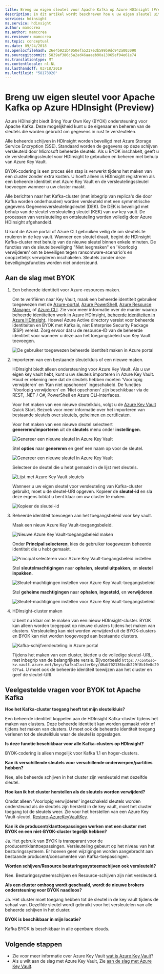 ```yaml
---
title: Breng uw eigen sleutel voor Apache Kafka op Azure HDInsight (Preview)
description: In dit artikel wordt beschreven hoe u uw eigen sleutel uit Azure Key Vault gebruiken voor het versleutelen van gegevens die zijn opgeslagen in Apache Kafka in Azure HDInsight.
services: hdinsight
ms.service: hdinsight
author: mamccrea
ms.author: mamccrea
ms.reviewer: mamccrea
ms.topic: conceptual
ms.date: 09/24/2018
ms.openlocfilehash: 26e4b921b4050efa5217e3b599b9dc942a003090
ms.sourcegitcommit: 5839af386c5a2ad46aaaeb90a13065ef94e61e74
ms.translationtype: MT
ms.contentlocale: nl-NL
ms.lasthandoff: 03/18/2019
ms.locfileid: "58173920"
---
```

# <a name="bring-your-own-key-for-apache-kafka-on-azure-hdinsight-preview"></a>Breng uw eigen sleutel voor Apache Kafka op Azure HDInsight (Preview)

Azure HDInsight biedt Bring Your Own Key (BYOK) ondersteuning voor Apache Kafka. Deze mogelijkheid kunt u de eigenaar en beheren van de sleutels die worden gebruikt om gegevens in rust te versleutelen. 

Alle beheerde schijven in HDInsight worden beveiligd met Azure Storage Service Encryption (SSE). Standaard worden de gegevens op deze schijven versleuteld door Microsoft beheerde sleutels. Als u BYOK inschakelt, geeft u de versleutelingssleutel voor HDInsight te gebruiken en beheren met behulp van Azure Key Vault. 

BYOK-codering is een proces één stap is verwerkt tijdens het maken van een cluster zonder extra kosten. U hoeft alleen is HDInsight registreren als een beheerde identiteit met Azure Key Vault en de versleutelingssleutel toevoegen wanneer u uw cluster maakt.

Alle berichten naar het Kafka-cluster (met inbegrip van replica's die door Kafka worden onderhouden) worden versleuteld met een symmetrische gegevens Gegevensversleutelingsleutel (DEK). De DEK is beveiligd met behulp van de sleutel versleuteling sleutel (KEK) van uw key vault. De processen van versleuteling en ontsleuteling worden volledig door Azure HDInsight afgehandeld. 

U kunt de Azure portal of Azure CLI gebruiken veilig de om sleutels te rouleren in de key vault. Wanneer een sleutel draait, begint de HDInsight Kafka-cluster met behulp van de nieuwe sleutel binnen enkele minuten. De functies van de sleutelbeveiliging "Niet leegmaken" en 'Voorlopig verwijderen' om te beveiligen tegen ransomware-scenario's en onopzettelijk verwijderen inschakelen. Sleutels zonder deze beveiligingsfuncties worden niet ondersteund.

## <a name="get-started-with-byok"></a>Aan de slag met BYOK

1. Een beheerde identiteit voor Azure-resources maken.

   Om te verifiëren naar Key Vault, maak een beheerde identiteit gebruiker toegewezen met de [Azure-portal](../../active-directory/managed-identities-azure-resources/how-to-manage-ua-identity-portal.md), [Azure PowerShell](../../active-directory/managed-identities-azure-resources/how-to-manage-ua-identity-powershell.md), [Azure Resource Manager](../../active-directory/managed-identities-azure-resources/how-to-manage-ua-identity-arm.md), of [ Azure CLI](../../active-directory/managed-identities-azure-resources/how-to-manage-ua-identity-cli.md). Zie voor meer informatie over de manier waarop beheerde identiteiten werk in Azure HDInsight, [beheerde identiteiten in Azure HDInsight](../hdinsight-managed-identities.md). Hoewel Azure Active directory vereist voor beheerde identiteiten en BYOK met Kafka is, niet Enterprise Security Package (ESP) vereist. Zorg ervoor dat u de resource-ID van de beheerde identiteit voor wanneer u deze aan het toegangsbeleid van Key Vault toevoegen.

   ![De gebruiker toegewezen beheerde identiteit maken in Azure portal](./media/apache-kafka-byok/user-managed-identity-portal.png)

2. Importeren van een bestaande sleutelkluis of een nieuwe maken.

   HDInsight biedt alleen ondersteuning voor Azure Key Vault. Als u uw eigen key vault hebt, kunt u uw sleutels importeren in Azure Key Vault. Houd er rekening mee dat de sleutels hebben moeten 'Voorlopig verwijderen' en 'Kan niet opschonen' ingeschakeld. De functies 'Voorlopig verwijderen' en 'Niet opschonen' zijn beschikbaar via de REST, .NET / C#, PowerShell en Azure CLI-interfaces.

   Voor het maken van een nieuwe sleutelkluis, volgt u de [Azure Key Vault](../../key-vault/key-vault-overview.md) Quick Start. Bezoek voor meer informatie over het importeren van bestaande sleutels [over sleutels, geheimen en certificaten](../../key-vault/about-keys-secrets-and-certificates.md).

   Voor het maken van een nieuwe sleutel selecteert **genereren/importeren** uit de **sleutels** menu onder **instellingen**.

   ![Genereer een nieuwe sleutel in Azure Key Vault](./media/apache-kafka-byok/kafka-create-new-key.png)

   Stel **opties** naar **genereren** en geef een naam op voor de sleutel.

   ![Genereer een nieuwe sleutel in Azure Key Vault](./media/apache-kafka-byok/kafka-create-a-key.png)

   Selecteer de sleutel die u hebt gemaakt in de lijst met sleutels.

   ![Lijst met Azure Key Vault sleutels](./media/apache-kafka-byok/kafka-key-vault-key-list.png)

   Wanneer u uw eigen sleutel voor versleuteling van Kafka-cluster gebruikt, moet u de sleutel-URI opgeven. Kopieer de **sleutel-id** en sla deze ergens totdat u bent klaar om uw cluster te maken.

   ![Kopieer de sleutel-id](./media/apache-kafka-byok/kafka-get-key-identifier.png)
   
3. Beheerde identiteit toevoegen aan het toegangsbeleid voor key vault.

   Maak een nieuw Azure Key Vault-toegangsbeleid.

   ![Nieuwe Azure Key Vault-toegangsbeleid maken](./media/apache-kafka-byok/add-key-vault-access-policy.png)

   Onder **Principal selecteren**, kies de gebruiker toegewezen beheerde identiteit die u hebt gemaakt.

   ![Principal selecteren voor Azure Key Vault-toegangsbeleid instellen](./media/apache-kafka-byok/add-key-vault-access-policy-select-principal.png)

   Stel **sleutelmachtigingen** naar **ophalen**, **sleutel uitpakken**, en **sleutel inpakken**.

   ![Sleutel-machtigingen instellen voor Azure Key Vault-toegangsbeleid](./media/apache-kafka-byok/add-key-vault-access-policy-keys.png)

   Stel **geheime machtigingen** naar **ophalen**, **ingesteld**, en **verwijderen**.

   ![Sleutel-machtigingen instellen voor Azure Key Vault-toegangsbeleid](./media/apache-kafka-byok/add-key-vault-access-policy-secrets.png)

4. HDInsight-cluster maken

   U bent nu klaar om te maken van een nieuw HDInsight-cluster. BYOK kan alleen worden toegepast op nieuwe clusters tijdens het maken van clusters. Versleuteling kan niet worden verwijderd uit de BYOK-clusters en BYOK kan niet worden toegevoegd aan bestaande clusters.

   ![Kafka-schijfversleuteling in Azure portal](./media/apache-kafka-byok/apache-kafka-byok-portal.png)

   Tijdens het maken van een cluster, bieden u de volledige sleutel-URL, met inbegrip van de belangrijkste versie. Bijvoorbeeld `https://contoso-kv.vault.azure.net/keys/kafkaClusterKey/46ab702136bc4b229f8b10e8c2997fa4`. U moet ook de beheerde identiteit toewijzen aan het cluster en geef de sleutel-URI.

## <a name="faq-for-byok-to-apache-kafka"></a>Veelgestelde vragen voor BYOK tot Apache Kafka

**Hoe het Kafka-cluster toegang heeft tot mijn sleutelkluis?**

   Een beheerde identiteit koppelen aan de HDInsight Kafka-cluster tijdens het maken van clusters. Deze beheerde identiteit kan worden gemaakt vóór of tijdens het maken van clusters. U moet ook de beheerde identiteit toegang verlenen tot de sleutelkluis waar de sleutel is opgeslagen.

**Is deze functie beschikbaar voor alle Kafka-clusters op HDInsight?**

   BYOK-codering is alleen mogelijk voor Kafka 1.1 en hoger-clusters.

**Kan ik verschillende sleutels voor verschillende onderwerpen/partities hebben?**

   Nee, alle beheerde schijven in het cluster zijn versleuteld met dezelfde sleutel.

**Hoe kan ik het cluster herstellen als de sleutels worden verwijderd?**

   Omdat alleen 'Voorlopig verwijderen' ingeschakeld sleutels worden ondersteund als de sleutels zijn hersteld in de key vault, moet het cluster toegang tot de sleutels weer. Zie voor het herstellen van een Azure Key Vault-sleutel, [Restore-AzureKeyVaultKey](/powershell/module/azurerm.keyvault/restore-azurekeyvaultkey).

**Kan ik de producent/klanttoepassingen werken met een cluster met BYOK en een niet-BYOK-cluster tegelijk hebben?**

   Ja. Het gebruik van BYOK is transparant voor de producent/klanttoepassingen. Versleuteling gebeurt op het niveau van het besturingssysteem. Er hoeven geen wijzigingen worden aangebracht aan bestaande producent/consumenten van Kafka-toepassingen.

**Worden schijven/Resource besturingssysteemschijven ook versleuteld?**

   Nee. Besturingssysteemschijven en Resource-schijven zijn niet versleuteld.

**Als een cluster omhoog wordt geschaald, wordt de nieuwe brokers ondersteuning voor BYOK naadloos?**

   Ja. Het cluster moet toegang hebben tot de sleutel in de key vault tijdens de schaal van. Dezelfde sleutel wordt gebruikt voor het versleutelen van alle beheerde schijven in het cluster.

**BYOK is beschikbaar in mijn locatie?**

   Kafka BYOK is beschikbaar in alle openbare clouds.

## <a name="next-steps"></a>Volgende stappen

* Zie voor meer informatie over Azure Key Vault [wat is Azure Key Vault](../../key-vault/key-vault-whatis.md)?
* Als u wilt aan de slag met Azure Key Vault, Zie [aan de slag met Azure Key Vault](../../key-vault/key-vault-overview.md).
